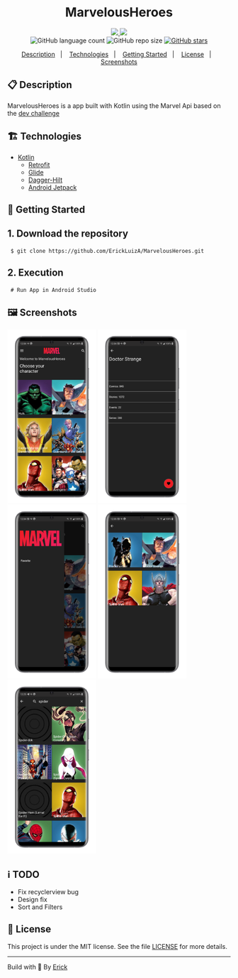 <h1 align="center"> MarvelousHeroes </h1>

<p align="center">
  <a href="https://github.com/ErickLuizA/MarvelousHeroes/graphs/commit-activity" alt="Maintenance">
    <img src="https://img.shields.io/badge/Maintained%3F-yes-1EAE72.svg" />
  </a>

  <a href="./LICENSE" alt="License: MIT">
    <img src="https://img.shields.io/badge/License-MIT-1EAE72.svg" />
  </a>

<br/>

<img alt="GitHub language count" src="https://img.shields.io/github/languages/count/ErickLuizA/MarvelousHeroes?color=blue">

<img alt="GitHub repo size" src="https://img.shields.io/github/repo-size/ErickLuizA/MarvelousHeroes">

<a href="https://github.com/ErickLuizA/MarvelousHeroes/stargazers">
  <img alt="GitHub stars" src="https://img.shields.io/github/stars/ErickLuizA/MarvelousHeroes?style=social">
</a>

<p align="center">
  <a href="#clipboard-description">Description</a>&nbsp;&nbsp;&nbsp;|&nbsp;&nbsp;&nbsp;
  <a href="#building_construction-technologies">Technologies</a>&nbsp;&nbsp;&nbsp;|&nbsp;&nbsp;&nbsp;
  <a href="#rocket-getting-started">Getting Started</a>&nbsp;&nbsp;&nbsp;|&nbsp;&nbsp;&nbsp;
  <a href="#memo-license">License</a></a>&nbsp;&nbsp;&nbsp;|&nbsp;&nbsp;&nbsp;
  <a href="#framed_picture-screenshots">Screenshots</a>
</p>
</p>

## :clipboard: Description

MarvelousHeroes is a app built with Kotlin using the Marvel Api based on the [dev challenge](https://www.devchallenge.com.br/challenges/5edabfda693fca2236c83cc7/details)  

## :building_construction: Technologies

- [Kotlin](https://kotlinlang.org/)
  - [Retrofit](https://square.github.io/retrofit/)
  - [Glide](https://bumptech.github.io/glide/)
  - [Dagger-Hilt](https://dagger.dev/hilt/quick-start)
  - [Android Jetpack](https://developer.android.com/jetpack)


## :rocket: Getting Started

## 1. Download the repository

```shell
 $ git clone https://github.com/ErickLuizA/MarvelousHeroes.git
```

## 2. Execution

```shell
 # Run App in Android Studio
```

## :framed_picture: Screenshots

<div>
  <img alt="MarvelousHeroes screen" src=".github/Home.png"  width="200"/>
  <img alt="MarvelousHeroes screen" src=".github/Details.png"  width="200"/>
  <img alt="MarvelousHeroes screen" src=".github/Drawer.png"  width="200"/>
  <img alt="MarvelousHeroes screen" src=".github/Favorites.png"  width="200"/>
  <img alt="MarvelousHeroes screen" src=".github/Search.png"  width="200"/>
</div>

## :information_source: TODO
  - Fix recyclerview bug
  - Design fix
  - Sort and Filters

## :memo: License

This project is under the MIT license. See the file [LICENSE](LICENSE) for more details.

---

Build with 💙 By [Erick](https://www.linkedin.com/in/erick-luiz-47151a1a4/)
